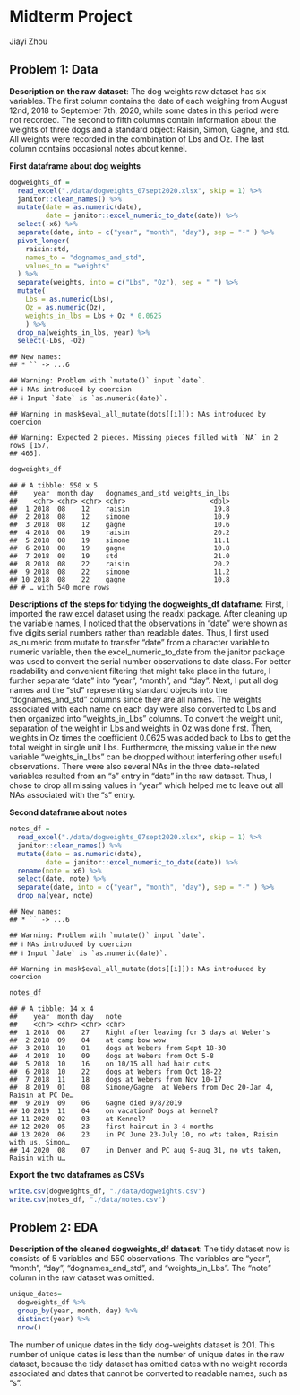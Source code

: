 Midterm Project
================
Jiayi Zhou

## Problem 1: Data

**Description on the raw dataset**: The dog weights raw dataset has six
variables. The first column contains the date of each weighing from
August 12nd, 2018 to September 7th, 2020, while some dates in this
period were not recorded. The second to fifth columns contain
information about the weights of three dogs and a standard object:
Raisin, Simon, Gagne, and std. All weights were recorded in the
combination of Lbs and Oz. The last column contains occasional notes
about kennel.

**First dataframe about dog weights**

``` r
dogweights_df =
  read_excel("./data/dogweights_07sept2020.xlsx", skip = 1) %>% 
  janitor::clean_names() %>%
  mutate(date = as.numeric(date),
         date = janitor::excel_numeric_to_date(date)) %>% 
  select(-x6) %>% 
  separate(date, into = c("year", "month", "day"), sep = "-" ) %>% 
  pivot_longer(
    raisin:std,
    names_to = "dognames_and_std",
    values_to = "weights"
  ) %>% 
  separate(weights, into = c("Lbs", "Oz"), sep = " ") %>% 
  mutate(
    Lbs = as.numeric(Lbs),
    Oz = as.numeric(Oz),
    weights_in_lbs = Lbs + Oz * 0.0625
    ) %>% 
  drop_na(weights_in_lbs, year) %>% 
  select(-Lbs, -Oz)
```

    ## New names:
    ## * `` -> ...6

    ## Warning: Problem with `mutate()` input `date`.
    ## ℹ NAs introduced by coercion
    ## ℹ Input `date` is `as.numeric(date)`.

    ## Warning in mask$eval_all_mutate(dots[[i]]): NAs introduced by coercion

    ## Warning: Expected 2 pieces. Missing pieces filled with `NA` in 2 rows [157,
    ## 465].

``` r
dogweights_df
```

    ## # A tibble: 550 x 5
    ##    year  month day   dognames_and_std weights_in_lbs
    ##    <chr> <chr> <chr> <chr>                     <dbl>
    ##  1 2018  08    12    raisin                     19.8
    ##  2 2018  08    12    simone                     10.9
    ##  3 2018  08    12    gagne                      10.6
    ##  4 2018  08    19    raisin                     20.2
    ##  5 2018  08    19    simone                     11.1
    ##  6 2018  08    19    gagne                      10.8
    ##  7 2018  08    19    std                        21.0
    ##  8 2018  08    22    raisin                     20.2
    ##  9 2018  08    22    simone                     11.2
    ## 10 2018  08    22    gagne                      10.8
    ## # … with 540 more rows

**Descriptions of the steps for tidying the dogweights\_df dataframe**:
First, I imported the raw excel dataset using the readxl package. After
cleaning up the variable names, I noticed that the observations in
“date” were shown as five digits serial numbers rather than readable
dates. Thus, I first used as\_numeric from mutate to transfer “date”
from a character variable to numeric variable, then the
excel\_numeric\_to\_date from the janitor package was used to convert
the serial number observations to date class. For better readability and
convenient filtering that might take place in the future, I further
separate “date” into “year”, “month”, and “day”. Next, I put all dog
names and the “std” representing standard objects into the
“dognames\_and\_std” columns since they are all names. The weights
associated with each name on each day were also converted to Lbs and
then organized into “weights\_in\_Lbs” columns. To convert the weight
unit, separation of the weight in Lbs and weights in Oz was done first.
Then, weights in Oz times the coefficient 0.0625 was added back to Lbs
to get the total weight in single unit Lbs. Furthermore, the missing
value in the new variable “weights\_in\_Lbs” can be dropped without
interfering other useful observations. There were also several NAs in
the three date-related variables resulted from an “s” entry in “date” in
the raw dataset. Thus, I chose to drop all missing values in “year”
which helped me to leave out all NAs associated with the “s” entry.

**Second dataframe about notes**

``` r
notes_df =
  read_excel("./data/dogweights_07sept2020.xlsx", skip = 1) %>% 
  janitor::clean_names() %>%
  mutate(date = as.numeric(date),
         date = janitor::excel_numeric_to_date(date)) %>% 
  rename(note = x6) %>% 
  select(date, note) %>% 
  separate(date, into = c("year", "month", "day"), sep = "-" ) %>% 
  drop_na(year, note)
```

    ## New names:
    ## * `` -> ...6

    ## Warning: Problem with `mutate()` input `date`.
    ## ℹ NAs introduced by coercion
    ## ℹ Input `date` is `as.numeric(date)`.

    ## Warning in mask$eval_all_mutate(dots[[i]]): NAs introduced by coercion

``` r
notes_df
```

    ## # A tibble: 14 x 4
    ##    year  month day   note                                                       
    ##    <chr> <chr> <chr> <chr>                                                      
    ##  1 2018  08    27    Right after leaving for 3 days at Weber's                  
    ##  2 2018  09    04    at camp bow wow                                            
    ##  3 2018  10    01    dogs at Webers from Sept 18-30                             
    ##  4 2018  10    09    dogs at Webers from Oct 5-8                                
    ##  5 2018  10    16    on 10/15 all had hair cuts                                 
    ##  6 2018  10    22    dogs at Webers from Oct 18-22                              
    ##  7 2018  11    18    dogs at Webers from Nov 10-17                              
    ##  8 2019  01    08    Simone/Gagne  at Webers from Dec 20-Jan 4, Raisin at PC De…
    ##  9 2019  09    06    Gagne died 9/8/2019                                        
    ## 10 2019  11    04    on vacation? Dogs at kennel?                               
    ## 11 2020  02    03    at Kennel?                                                 
    ## 12 2020  05    23    first haircut in 3-4 months                                
    ## 13 2020  06    23    in PC June 23-July 10, no wts taken, Raisin with us, Simon…
    ## 14 2020  08    07    in Denver and PC aug 9-aug 31, no wts taken, Raisin with u…

**Export the two dataframes as CSVs**

``` r
write.csv(dogweights_df, "./data/dogweights.csv")
write.csv(notes_df, "./data/notes.csv")
```

## Problem 2: EDA

**Description of the cleaned dogweights\_df dataset**: The tidy dataset
now is consists of 5 variables and 550 observations. The variables are
“year”, “month”, “day”, “dognames\_and\_std”, and “weights\_in\_Lbs”.
The “note” column in the raw dataset was omitted.

``` r
unique_dates=
  dogweights_df %>% 
  group_by(year, month, day) %>% 
  distinct(year) %>% 
  nrow()
```

The number of unique dates in the tidy dog-weights dataset is 201. This
number of unique dates is less than the number of unique dates in the
raw dataset, because the tidy dataset has omitted dates with no weight
records associated and dates that cannot be converted to readable names,
such as “s”.
